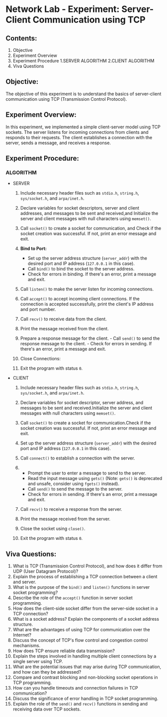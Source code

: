 # Network Lab - Experiment: Server-Client Communication using TCP

## Contents:
1. Objective
2. Experiment Overview
3. Experiment Procedure
   1.SERVER ALGORITHM
   2.CLIENT ALGORITHM
5. Viva Questions


## Objective:
The objective of this experiment is to understand the basics of server-client communication using TCP (Transmission Control Protocol).

## Experiment Overview:
In this experiment, we implemented a simple client-server model using TCP sockets. The server listens for incoming connections from clients and responds to their requests. The client establishes a connection with the server, sends a message, and receives a response.

## Experiment Procedure:
### ALGORITHM

   - SERVER
      1. Include necessary header files such as `stdio.h`, `string.h`, `sys/socket.h`, and `arpa/inet.h`.
   
      2. Declare variables for socket descriptors, server and client addresses, and messages to be sent and received,and Initialize the server and client messages with null characters using `memset()`.
      
      3. Call `socket()` to create a socket for communication, and Check if the socket creation was successful. If not, print an error message and exit.
      
      4. **Bind to Port:**
         - Set up the server address structure (`server_addr`) with the desired port and IP address (`127.0.0.1` in this case).
         - Call `bind()` to bind the socket to the server address.
         - Check for errors in binding. If there's an error, print a message and exit.
      
      5. Call `listen()` to make the server listen for incoming connections.
      
      6. Call `accept()` to accept incoming client connections. If the connection is accepted successfully, print the client's IP address and port number.
      
      7.  Call `recv()` to receive data from the client.
      
      8.  Print the message received from the client.
      
      9.  Prepare a response message for the client.
         - Call `send()` to send the response message to the client.
         - Check for errors in sending. If there's an error, print a message and exit.
      
      10. Close Connections:
      
      11.  Exit the program with status `0`.
   
   - CLIENT
      1.  Include necessary header files such as `stdio.h`, `string.h`, `sys/socket.h`, and `arpa/inet.h`.
      
      2. Declare variables for socket descriptor, server address, and messages to be sent and received.Initialize the server and client messages with null characters using `memset()`.
      
      3. Call `socket()` to create a socket for communication.Check if the socket creation was successful. If not, print an error message and exit.
      
      4. Set up the server address structure (`server_addr`) with the desired port and IP address (`127.0.0.1` in this case).
      
      5. Call `connect()` to establish a connection with the server.
      
      6. - Prompt the user to enter a message to send to the server.
         - Read the input message using `gets()` (Note: `gets()` is deprecated and unsafe, consider using `fgets()` instead).
         - Call `send()` to send the message to the server.
         - Check for errors in sending. If there's an error, print a message and exit.
      
      7. Call `recv()` to receive a response from the server.
      
      8. Print the message received from the server.
      
      9. Close the socket using `close()`.
      
      10. Exit the program with status `0`.



## Viva Questions:
1. What is TCP (Transmission Control Protocol), and how does it differ from UDP (User Datagram Protocol)?
2. Explain the process of establishing a TCP connection between a client and server.
3. What is the purpose of the `bind()` and `listen()` functions in server socket programming?
4. Describe the role of the `accept()` function in server socket programming.
5. How does the client-side socket differ from the server-side socket in a TCP connection?
6. What is a socket address? Explain the components of a socket address structure.
7. What are the advantages of using TCP for communication over the Internet?
8. Discuss the concept of TCP's flow control and congestion control mechanisms.
9. How does TCP ensure reliable data transmission?
10. Explain the steps involved in handling multiple client connections by a single server using TCP.
11. What are the potential issues that may arise during TCP communication, and how can they be addressed?
12. Compare and contrast blocking and non-blocking socket operations in TCP programming.
13. How can you handle timeouts and connection failures in TCP communication?
14. Discuss the significance of error handling in TCP socket programming.
15. Explain the role of the `send()` and `recv()` functions in sending and receiving data over TCP sockets.
